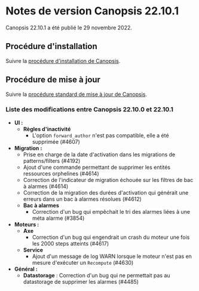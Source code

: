 # Notes de version Canopsis 22.10.1

Canopsis 22.10.1 a été publié le 29 novembre 2022.

## Procédure d'installation

Suivre la [procédure d'installation de Canopsis](../guide-administration/installation/index.md).

## Procédure de mise à jour

Suivre la [procédure standard de mise à jour de Canopsis](../guide-administration/mise-a-jour/index.md).

### Liste des modifications entre Canopsis 22.10.0 et 22.10.1

*  **UI :**
    * **Règles d'inactivité**
        * L'option `forward_author` n'est pas compatible, elle a été supprimée (#4607)
*  **Migration :**
    * Prise en charge de la date d'activation dans les migrations de patterns/filters (#4192)
    * Ajout d'une commande permettant de supprimer les entités ressources orphelines (#4614)
    * Correction de l'indicateur de migration échouée sur les filtres de bac à alarmes (#4614)
    * Correction de la migration des durées d'activation qui générait une erreurs dans un bac à alarmes résolues (#4612)
    * **Bac à alarmes**
        * Correction d'un bug qui empêchait le tri des alarmes liées à une méta alarme (#3854)
*  **Moteurs :**
    * **Axe**
        * Correction d'un bug qui engendrait un crash du moteur une fois les 2000 steps atteints (#4617)
    * **Service**
        * Ajout d'un message de log WARN lorsque le moteur n'est pas en mesure d'exécuter un `Recompute` (#4630)
*  **Général :**
    * **Datastorage** : Correction d'un bug qui ne permettait pas au datastorage de supprimer les alarmes (#4485)
